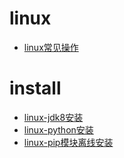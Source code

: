 # linux 
- [linux常见操作](general.md)

# install
- [linux-jdk8安装](https://blog.csdn.net/weixin_51705001/article/details/125229109)
- [linux-python安装](python-install.md)
- [linux-pip模块离线安装](pip-install.md)